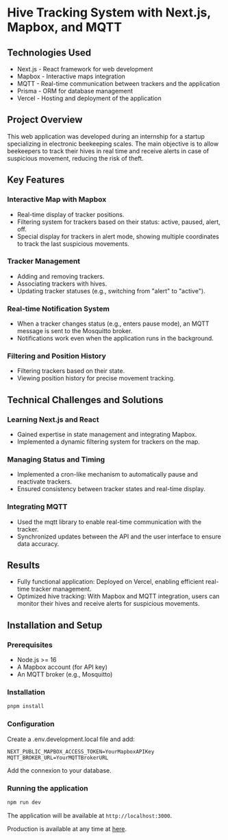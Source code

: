 # Hive Tracking System with Next.js, Mapbox, and MQTT

## Technologies Used
- Next.js - React framework for web development
- Mapbox - Interactive maps integration
- MQTT - Real-time communication between trackers and the application
- Prisma - ORM for database management
- Vercel - Hosting and deployment of the application

## Project Overview
This web application was developed during an internship for a startup specializing in electronic beekeeping scales. The main objective is to allow beekeepers to track their hives in real time and receive alerts in case of suspicious movement, reducing the risk of theft.

## Key Features
### Interactive Map with Mapbox
- Real-time display of tracker positions.
- Filtering system for trackers based on their status: active, paused, alert, off.
- Special display for trackers in alert mode, showing multiple coordinates to track the last suspicious movements.

### Tracker Management
- Adding and removing trackers.
- Associating trackers with hives.
- Updating tracker statuses (e.g., switching from "alert" to "active").

### Real-time Notification System
- When a tracker changes status (e.g., enters pause mode), an MQTT message is sent to the Mosquitto broker.
- Notifications work even when the application runs in the background.

### Filtering and Position History
- Filtering trackers based on their state.
- Viewing position history for precise movement tracking.

## Technical Challenges and Solutions
### Learning Next.js and React
- Gained expertise in state management and integrating Mapbox.
- Implemented a dynamic filtering system for trackers on the map.

### Managing Status and Timing
- Implemented a cron-like mechanism to automatically pause and reactivate trackers.
- Ensured consistency between tracker states and real-time display.

### Integrating MQTT
- Used the mqtt library to enable real-time communication with the tracker.
- Synchronized updates between the API and the user interface to ensure data accuracy.

## Results
- Fully functional application: Deployed on Vercel, enabling efficient real-time tracker management.
- Optimized hive tracking: With Mapbox and MQTT integration, users can monitor their hives and receive alerts for suspicious movements.

## Installation and Setup
### Prerequisites
- Node.js >= 16
- A Mapbox account (for API key)
-   An MQTT broker (e.g., Mosquitto)

### Installation

```sh
pnpm install
```

### Configuration
Create a .env.development.local file and add:
```env
NEXT_PUBLIC_MAPBOX_ACCESS_TOKEN=YourMapboxAPIKey
MQTT_BROKER_URL=YourMQTTBrokerURL
```
Add the connexion to your database.


### Running the application
```sh
npm run dev
```

The application will be available at `http://localhost:3000`.

Production is available at any time at [here](https://next-js-starter-lyart.vercel.app/tracker).

